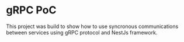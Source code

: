 # gRPC PoC

This project was build to show how to use syncronous communications between services using gRPC protocol and NestJs framework.
